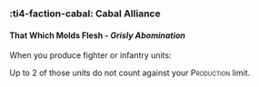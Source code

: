 ### :ti4-faction-cabal: **Cabal Alliance**

####  That Which Molds Flesh - _Grisly Abomination_

When you produce fighter or infantry units:

Up to 2 of those units do not count against your <span style="font-variant:small-caps;">Production</span> limit.
